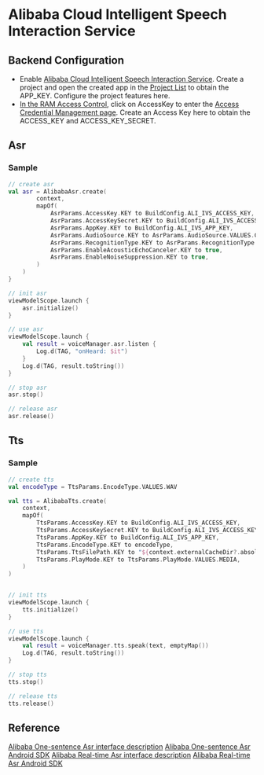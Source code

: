 # Alibaba Cloud Intelligent Speech Interaction Service

## Backend Configuration

- Enable [Alibaba Cloud Intelligent Speech Interaction Service](https://nls-portal.console.aliyun.com/overview). Create a project and open the created app in the [Project List](https://nls-portal.console.aliyun.com/applist) to obtain the APP_KEY. Configure the project features here.
- [In the RAM Access Control](https://ram.console.aliyun.com/overview), click on AccessKey to enter the [Access Credential Management page](https://ram.console.aliyun.com/manage/ak). Create an Access Key here to obtain the ACCESS_KEY and ACCESS_KEY_SECRET.

## Asr 

### Sample

```kotlin
// create asr
val asr = AlibabaAsr.create(
        context,
        mapOf(
            AsrParams.AccessKey.KEY to BuildConfig.ALI_IVS_ACCESS_KEY,
            AsrParams.AccessKeySecret.KEY to BuildConfig.ALI_IVS_ACCESS_KEY_SECRET,
            AsrParams.AppKey.KEY to BuildConfig.ALI_IVS_APP_KEY,
            AsrParams.AudioSource.KEY to AsrParams.AudioSource.VALUES.COMMUNICATION,
            AsrParams.RecognitionType.KEY to AsrParams.RecognitionType.VALUES.LONG,
            AsrParams.EnableAcousticEchoCanceler.KEY to true,
            AsrParams.EnableNoiseSuppression.KEY to true,
        )
    )
}

// init asr
viewModelScope.launch {
    asr.initialize()
}

// use asr
viewModelScope.launch {
    val result = voiceManager.asr.listen {
        Log.d(TAG, "onHeard: $it")
    }
    Log.d(TAG, result.toString())
}

// stop asr
asr.stop()

// release asr
asr.release()
```

## Tts

### Sample

```kotlin
// create tts
val encodeType = TtsParams.EncodeType.VALUES.WAV

val tts = AlibabaTts.create(
    context,
    mapOf(
        TtsParams.AccessKey.KEY to BuildConfig.ALI_IVS_ACCESS_KEY,
        TtsParams.AccessKeySecret.KEY to BuildConfig.ALI_IVS_ACCESS_KEY_SECRET,
        TtsParams.AppKey.KEY to BuildConfig.ALI_IVS_APP_KEY,
        TtsParams.EncodeType.KEY to encodeType,
        TtsParams.TtsFilePath.KEY to "${context.externalCacheDir?.absolutePath}/tts.${encodeType}",
        TtsParams.PlayMode.KEY to TtsParams.PlayMode.VALUES.MEDIA,
    )
)


// init tts
viewModelScope.launch {
    tts.initialize()
}

// use tts
viewModelScope.launch {
    val result = voiceManager.tts.speak(text, emptyMap())
    Log.d(TAG, result.toString())
}

// stop tts
tts.stop()

// release tts
tts.release()
```

## Reference
[Alibaba One-sentence Asr interface description](https://help.aliyun.com/zh/isi/developer-reference/overview-3?spm=5176.22414175.sslink.1.21883e74dCEmFW)
[Alibaba One-sentence Asr Android SDK](https://help.aliyun.com/zh/isi/developer-reference/nui-sdk-for-android?spm=a2c4g.11186623.help-menu-30413.d_3_0_0_2_1.7f874bb4rNCrfz)
[Alibaba Real-time Asr interface description](https://help.aliyun.com/zh/isi/developer-reference/api-reference?spm=a2c4g.11186623.help-menu-30413.d_3_0_1_0.3b6c4a51NEzylc)
[Alibaba Real-time Asr Android SDK](https://help.aliyun.com/zh/isi/developer-reference/nui-sdk-for-android-1?spm=a2c4g.11186623.help-menu-30413.d_3_0_1_1_1.44b8626b9ObDWE)
